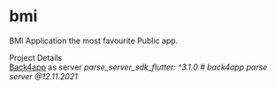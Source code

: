 # bmi
BMI Application the most favourite Public app.

Project Details<br>
[Back4app](www.back4app.com) as server
  *parse_server_sdk_flutter: ^3.1.0 # back4app parse server @12.11.2021*

